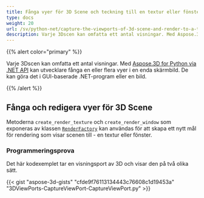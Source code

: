 ```yaml
---
title: Fånga vyer för 3D Scene och teckning till en textur eller fönster
type: docs
weight: 20
url: /sv/python-net/capture-the-viewports-of-3d-scene-and-render-to-a-texture-or-window/
description: Varje 3Dscen kan omfatta ett antal visningar. Med Aspose.3D for Python via .NET API kan utvecklare fånga en eller flera vyer i en enda skärmbild. De kan göra det i GUI-baserade .NET-program eller en bild.
---
```

{{% alert color="primary" %}}

Varje 3Dscen kan omfatta ett antal visningar. Med [Aspose.3D for Python via .NET API](https://products.aspose.com/3d/python-net/) kan utvecklare fånga en eller flera vyer i en enda skärmbild. De kan göra det i GUI-baserade .NET-program eller en bild.

{{% /alert %}}
##  **Fånga och redigera vyer för 3D Scene**
Metoderna `create_render_texture` och `create_render_window` som exponeras av klassen [`RenderFactory`](https://reference.aspose.com/3d/net/aspose.threed.render/renderfactory) kan användas för att skapa ett nytt mål för rendering som visar scenen till - en textur eller fönster.
###  **Programmeringsprova**
Det här kodexemplet tar en visningsport av 3D och visar den på två olika sätt.

{{< gist "aspose-3d-gists" "cfde9f76113134443c76608c1d19453a" "3DViewPorts-CaptureViewPort-CaptureViewPort.py" >}}
